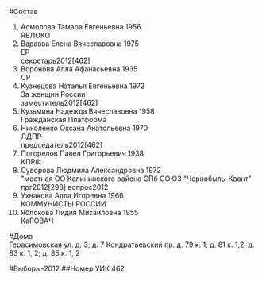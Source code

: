 #Состав
1. Асмолова Тамара Евгеньевна 1956   
    ЯБЛОКО
2. Варавва Елена Вячеславовна 1975   
    ЕР  
    секретарь2012[462]  
3. Воронова Алла Афанасьевна 1935   
    СР
4. Кузнецова Наталья Евгеньевна 1972   
    За женщин России  
    заместитель2012[462]  
5. Кузьмина Надежда Вячеславовна 1958   
    Гражданская Платформа
6. Николенко Оксана Анатольевна 1970   
    ЛДПР  
    председатель2012[462]  
7. Погорелов Павел Григорьевич 1938   
    КПРФ
8. Суворова Людмила Александровна 1972   
    "местная ОО Калининского района СПб СОЮЗ "Чернобыль-Квант"  
    прг2012[298] вопрос2012 
9. Ухнакова Алла Игоревна 1966   
    КОММУНИСТЫ РОССИИ
10. Яблокова Лидия Михайловна 1955   
    КаРОВАЧ

#Дома  
Герасимовская ул. д. 3; д. 7 Кондратьевский пр. д. 79 к. 1; д. 81 к. 1,2; д. 83 к. 1, 2; д. 85 к. 1, 2

#Выборы-2012
##Номер УИК
462
